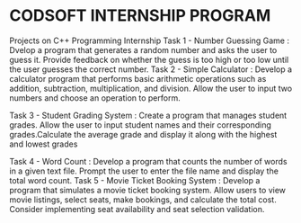 # CODSOFT INTERNSHIP PROGRAM
Projects on C++ Programming Internship
Task 1 - Number Guessing Game : Dvelop a program that generates a random number and asks the user to guess it. Provide feedback on whether the guess is too high or too low until the user guesses the correct number.
Task 2 - Simple Calculator : Develop a calculator program that performs basic arithmetic operations such as addition, subtraction, multiplication, and division. Allow the user to input two numbers and choose an operation to perform.

Task 3 - Student Grading System : Create a program that manages student grades. Allow the user to input student names and their corresponding grades.Calculate the average grade and display it along with the highest and lowest grades

Task 4 - Word Count : Develop a program that counts the number of words in a given text file. Prompt the user to enter the file name and display the total word count.
Task 5 - Movie Ticket Booking System : Develop a program that simulates a movie ticket booking system. Allow users to view movie listings, select seats, make bookings, and calculate the total cost. Consider implementing seat availability and seat selection validation.
